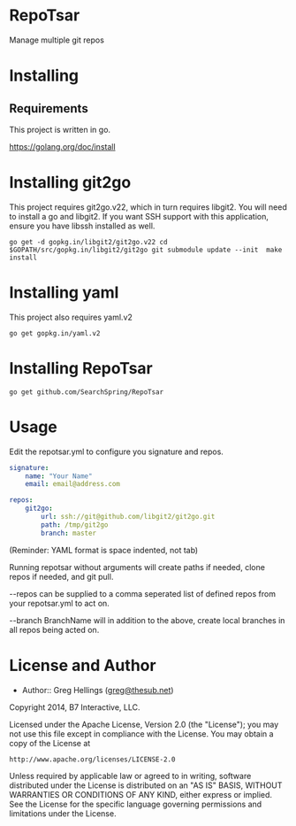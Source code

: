 RepoTsar
========

Manage multiple git repos

Installing
==========

## Requirements
This project is written in go.

https://golang.org/doc/install

# Installing git2go

This project requires git2go.v22, which in turn requires libgit2.  You will need to install a go and libgit2.  If you want SSH support with this application, ensure you have libssh installed as well.

`
go get -d gopkg.in/libgit2/git2go.v22
cd $GOPATH/src/gopkg.in/libgit2/git2go
git submodule update --init 
make install
`

# Installing yaml

This project also requires yaml.v2

`go get gopkg.in/yaml.v2`

# Installing RepoTsar

`go get github.com/SearchSpring/RepoTsar` 


Usage
=====

Edit the repotsar.yml to configure you signature and repos.

```YAML
signature:
    name: "Your Name"
    email: email@address.com

repos:
    git2go:
        url: ssh://git@github.com/libgit2/git2go.git
        path: /tmp/git2go
        branch: master

```
(Reminder: YAML format is space indented, not tab)

Running repotsar without arguments will create paths if needed, clone repos if needed, and git pull.

--repos can be supplied to a comma seperated list of defined repos from your repotsar.yml to act on.

--branch BranchName will in addition to the above, create local branches in all repos being acted on.


License and Author
==================

* Author:: Greg Hellings (<greg@thesub.net>)


Copyright 2014, B7 Interactive, LLC.

Licensed under the Apache License, Version 2.0 (the "License");
you may not use this file except in compliance with the License.
You may obtain a copy of the License at

    http://www.apache.org/licenses/LICENSE-2.0

Unless required by applicable law or agreed to in writing, software
distributed under the License is distributed on an "AS IS" BASIS,
WITHOUT WARRANTIES OR CONDITIONS OF ANY KIND, either express or implied.
See the License for the specific language governing permissions and
limitations under the License.
